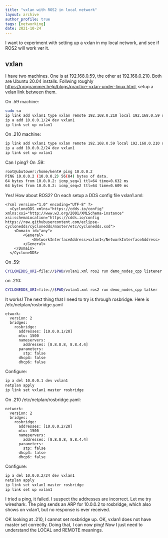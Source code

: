 ```yaml
---
title: "vxlan with ROS2 in local network"
layout: archive
author_profile: true
tags: [networking]
date: 2021-10-24
---
```

I want to experiment with setting up a vxlan in my local network, and see if ROS2 will work ver it.

## vxlan
I have two machines. One is at 192.168.0.59, the other at 192.168.0.210. Both are Ubuntu 20.04 installs. Follwing roughly https://programmer.help/blogs/practice-vxlan-under-linux.html, setup a vxlan link between them.

On .59 machine:
```bash
sudo su
ip link add vxlan1 type vxlan remote 192.168.0.210 local 192.168.0.59 dev eno1 id 100 dstport 4789
ip a add 10.0.0.1/24 dev vxlan1
ip link set up vxlan1
```

On .210 machine:
```bash
ip link add vxlan1 type vxlan remote 192.168.0.59 local 192.168.0.210 dev eno1 id 100 dstport 4789
ip a add 10.0.0.2/24 dev vxlan1
ip link set up vxlan1
```

Can I ping? On .59:
```bash
root@ubutower:/home/kent# ping 10.0.0.2
PING 10.0.0.2 (10.0.0.2) 56(84) bytes of data.
64 bytes from 10.0.0.2: icmp_seq=1 ttl=64 time=0.632 ms
64 bytes from 10.0.0.2: icmp_seq=2 ttl=64 time=0.609 ms
```
Yes! How about ROS2? On each setup a DDS config file vxlan1.xml:
```
<?xml version="1.0" encoding="UTF-8" ?>
  <CycloneDDS xmlns="https://cdds.io/config" xmlns:xsi="http://www.w3.org/2001/XMLSchema-instance" xsi:schemaLocation="https://cdds.io/config https://raw.githubusercontent.com/eclipse-cyclonedds/cyclonedds/master/etc/cyclonedds.xsd">
    <Domain id="any">
        <General>
            <NetworkInterfaceAddress>vxlan1</NetworkInterfaceAddress>
        </General>
    </Domain>
  </CycloneDDS>
```
On .59:
```bash 
CYCLONEDDS_URI=file://$PWD/vxlan1.xml ros2 run demo_nodes_cpp listener
```
on .210:
```bash
CYCLONEDDS_URI=file://$PWD/vxlan1.xml ros2 run demo_nodes_cpp talker
```
It works! The next thing that I need to try is through rosbridge. Here is /etc/netplan/rosbridge.yaml
```
etwork:
  version: 2
  bridges:
    rosbridge:
      addresses: [10.0.0.1/20]
      mtu: 1500
      nameservers:
        addresses: [8.8.8.8, 8.8.4.4]
      parameters:
        stp: false
      dhcp4: false
      dhcp6: false
```
Configure:
```bash
ip a del 10.0.0.1 dev vxlan1
netplan apply
ip link set vxlan1 master rosbridge
```
On .210 /etc/netplan/rosbridge.yaml:
```
network:
  version: 2
  bridges:
    rosbridge:
      addresses: [10.0.0.2/20]
      mtu: 1500
      nameservers:
        addresses: [8.8.8.8, 8.8.4.4]
      parameters:
        stp: false
      dhcp4: false
      dhcp6: false
```
Configure:
```bash
ip a del 10.0.0.2/24 dev vxlan1
netplan apply
ip link set vxlan1 master rosbridge
ip link set up vxlan1
```
I tried a ping, it failed. I suspect the addresses are incorrect. Let me try wireshark. The ping sends an ARP for 10.0.0.2 to rosbridge, which also shows on vxlan1, but no response is ever received.

OK looking at .210, I cannot set rosbridge up. OK, vxlan1 does not have master set correctly. Doing that, I can now ping! Now I just need to understand the LOCAL and REMOTE meanings.
